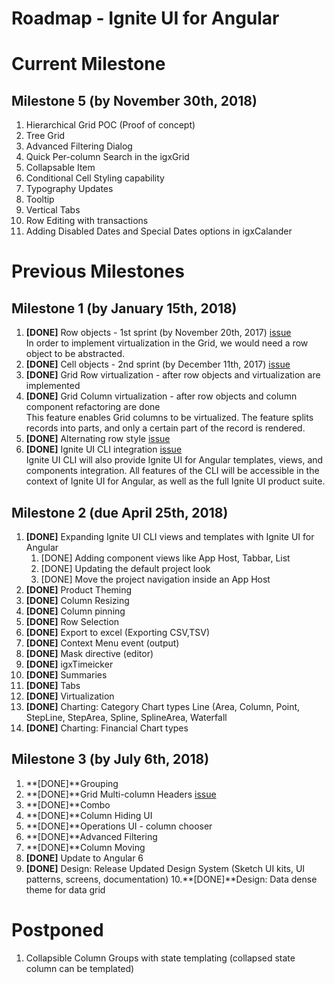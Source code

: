 # Roadmap - Ignite UI for Angular

# Current Milestone

## Milestone 5 (by November 30th, 2018)

1. Hierarchical Grid POC (Proof of concept)  
2. Tree Grid
3. Advanced Filtering Dialog
4. Quick Per-column Search in the igxGrid
5. Collapsable Item 
6. Conditional Cell Styling capability 
7. Typography Updates 
8. Tooltip
9. Vertical Tabs
10. Row Editing with transactions   
11. Adding Disabled Dates and Special Dates options in igxCalander

# Previous Milestones

## Milestone 1 (by January 15th, 2018)

1. **[DONE]** Row objects - 1st sprint (by November 20th, 2017) [issue](https://github.com/IgniteUI/igniteui-angular/issues/479)  
	In order to implement virtualization in the Grid, we would need a row object to be abstracted. 
2. **[DONE]** Cell objects - 2nd sprint (by December 11th, 2017) [issue](https://github.com/IgniteUI/igniteui-angular/issues/480)  
3. **[DONE]** Grid Row virtualization - after row objects and virtualization are implemented
4. **[DONE]** Grid Column virtualization - after row objects and column component refactoring are done  
	This feature enables Grid columns to be virtualized. The feature splits records into parts, and only a certain part of the record is rendered.
5. **[DONE]** Alternating row style  [issue](https://github.com/IgniteUI/igniteui-angular/issues/489)
6. **[DONE]** Ignite UI CLI integration [issue](https://github.com/IgniteUI/ignite-ui-cli/issues/53)  
    Ignite UI CLI will also provide Ignite UI for Angular templates, views, and components integration. All features of the CLI will be accessible in the context of Ignite UI for Angular, as well as the full Ignite UI product suite.
    
## Milestone 2 (due April 25th, 2018)

1. **[DONE]** Expanding Ignite UI CLI views and templates with Ignite UI for Angular 
    1. [DONE] Adding component views like App Host, Tabbar, List
    2. [DONE] Updating the default project look
    3. [DONE] Move the project navigation inside an App Host   
2. **[DONE]** Product Theming 
3. **[DONE]** Column Resizing 
4. **[DONE]** Column pinning
5. **[DONE]** Row Selection 
6. **[DONE]** Export to excel (Exporting CSV,TSV)  
7. **[DONE]** Context Menu event (output)
8. **[DONE]** Mask directive (editor) 
9. **[DONE]** igxTimeicker
10. **[DONE]** Summaries 
11. **[DONE]** Tabs       
12. **[DONE]** Virtualization
13. **[DONE]** Charting: Category Chart types Line (Area, Column, Point, StepLine, StepArea, Spline, SplineArea, Waterfall
14. **[DONE]** Charting: Financial Chart types


## Milestone 3 (by July 6th, 2018)

1. **[DONE]**Grouping
2. **[DONE]**Grid Multi-column Headers [issue](https://github.com/IgniteUI/igniteui-angular/issues/488)
3. **[DONE]**Combo
4. **[DONE]**Column Hiding UI
5. **[DONE]**Operations UI - column chooser
6. **[DONE]**Advanced Filtering
7. **[DONE]**Column Moving
8. **[DONE]** Update to Angular 6
9. **[DONE]** Design: Release Updated Design System (Sketch UI kits, UI patterns, screens, documentation)
10.**[DONE]**Design: Data dense theme for data grid 


# Postponed
1. Collapsible Column Groups with state templating (collapsed state column can be templated)
